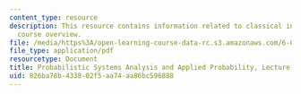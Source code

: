 ```yaml
---
content_type: resource
description: This resource contains information related to classical inference - III;
  course overview.
file: /media/https%3A/open-learning-course-data-rc.s3.amazonaws.com/6-041-probabilistic-systems-analysis-and-applied-probability-fall-2010/826ba78b433802f5aa74aa86bc596888_MIT6_041F10_L25.pdf
file_type: application/pdf
resourcetype: Document
title: Probabilistic Systems Analysis and Applied Probability, Lecture 25
uid: 826ba78b-4338-02f5-aa74-aa86bc596888
---
```


